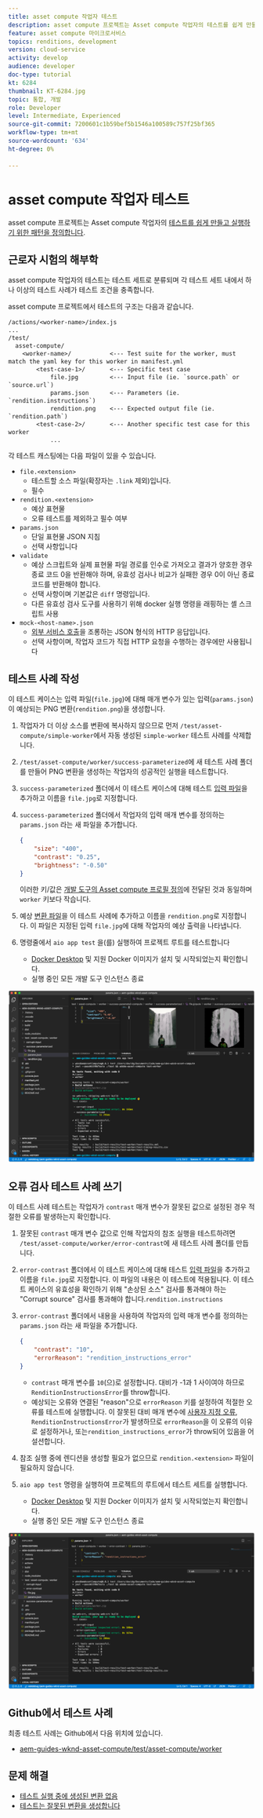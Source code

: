```yaml
---
title: asset compute 작업자 테스트
description: asset compute 프로젝트는 Asset compute 작업자의 테스트를 쉽게 만들고 실행하기 위한 패턴을 정의합니다.
feature: asset compute 마이크로서비스
topics: renditions, development
version: cloud-service
activity: develop
audience: developer
doc-type: tutorial
kt: 6284
thumbnail: KT-6284.jpg
topic: 통합, 개발
role: Developer
level: Intermediate, Experienced
source-git-commit: 7200601c1b59bef5b1546a100589c757f25bf365
workflow-type: tm+mt
source-wordcount: '634'
ht-degree: 0%

---
```



# asset compute 작업자 테스트

asset compute 프로젝트는 Asset compute 작업자의 [테스트를 쉽게 만들고 실행하기 위한 패턴을 정의합니다](https://experienceleague.adobe.com/docs/asset-compute/using/extend/test-custom-application.html).

## 근로자 시험의 해부학

asset compute 작업자의 테스트는 테스트 세트로 분류되며 각 테스트 세트 내에서 하나 이상의 테스트 사례가 테스트 조건을 충족합니다.

asset compute 프로젝트에서 테스트의 구조는 다음과 같습니다.

```
/actions/<worker-name>/index.js
...
/test/
  asset-compute/
    <worker-name>/           <--- Test suite for the worker, must match the yaml key for this worker in manifest.yml
        <test-case-1>/       <--- Specific test case 
            file.jpg         <--- Input file (ie. `source.path` or `source.url`)
            params.json      <--- Parameters (ie. `rendition.instructions`)
            rendition.png    <--- Expected output file (ie. `rendition.path`)
        <test-case-2>/       <--- Another specific test case for this worker
            ...
```

각 테스트 캐스팅에는 다음 파일이 있을 수 있습니다.

+ `file.<extension>`
   + 테스트할 소스 파일(확장자는 `.link` 제외)입니다.
   + 필수
+ `rendition.<extension>`
   + 예상 표현물
   + 오류 테스트를 제외하고 필수 여부
+ `params.json`
   + 단일 표현물 JSON 지침
   + 선택 사항입니다
+ `validate`
   + 예상 스크립트와 실제 표현물 파일 경로를 인수로 가져오고 결과가 양호한 경우 종료 코드 0을 반환해야 하며, 유효성 검사나 비교가 실패한 경우 0이 아닌 종료 코드를 반환해야 합니다.
   + 선택 사항이며 기본값은 `diff` 명령입니다.
   + 다른 유효성 검사 도구를 사용하기 위해 docker 실행 명령을 래핑하는 셸 스크립트 사용
+ `mock-<host-name>.json`
   + [외부 서비스 호출](https://www.mock-server.com/mock_server/creating_expectations.html)을 조롱하는 JSON 형식의 HTTP 응답입니다.
   + 선택 사항이며, 작업자 코드가 직접 HTTP 요청을 수행하는 경우에만 사용됩니다

## 테스트 사례 작성

이 테스트 케이스는 입력 파일(`file.jpg`)에 대해 매개 변수가 있는 입력(`params.json`)이 예상되는 PNG 변환(`rendition.png`)을 생성합니다.

1. 작업자가 더 이상 소스를 변환에 복사하지 않으므로 먼저 `/test/asset-compute/simple-worker`에서 자동 생성된 `simple-worker` 테스트 사례를 삭제합니다.
1. `/test/asset-compute/worker/success-parameterized`에 새 테스트 사례 폴더를 만들어 PNG 변환을 생성하는 작업자의 성공적인 실행을 테스트합니다.
1. `success-parameterized` 폴더에서 이 테스트 케이스에 대해 테스트 [입력 파일](./assets/test/success-parameterized/file.jpg)을 추가하고 이름을 `file.jpg`로 지정합니다.
1. `success-parameterized` 폴더에서 작업자의 입력 매개 변수를 정의하는 `params.json` 라는 새 파일을 추가합니다.

   ```json
   { 
       "size": "400",
       "contrast": "0.25",
       "brightness": "-0.50"
   }
   ```

   이러한 키/값은 [개발 도구의 Asset compute 프로필 정의](../develop/development-tool.md)에 전달된 것과 동일하며 `worker` 키보다 작습니다.

1. 예상 [변환 파일](./assets/test/success-parameterized/rendition.png)을 이 테스트 사례에 추가하고 이름을 `rendition.png`로 지정합니다. 이 파일은 지정된 입력 `file.jpg`에 대해 작업자의 예상 출력을 나타냅니다.
1. 명령줄에서 `aio app test` 을(를) 실행하여 프로젝트 루트를 테스트합니다
   + [Docker Desktop](../set-up/development-environment.md#docker) 및 지원 Docker 이미지가 설치 및 시작되었는지 확인합니다.
   + 실행 중인 모든 개발 도구 인스턴스 종료

![테스트 - 성공  ](./assets/test/success-parameterized/result.png)

## 오류 검사 테스트 사례 쓰기

이 테스트 사례 테스트는 작업자가 `contrast` 매개 변수가 잘못된 값으로 설정된 경우 적절한 오류를 발생하는지 확인합니다.

1. 잘못된 `contrast` 매개 변수 값으로 인해 작업자의 참조 실행을 테스트하려면 `/test/asset-compute/worker/error-contrast`에 새 테스트 사례 폴더를 만듭니다.
1. `error-contrast` 폴더에서 이 테스트 케이스에 대해 테스트 [입력 파일](./assets/test/error-contrast/file.jpg)을 추가하고 이름을 `file.jpg`로 지정합니다. 이 파일의 내용은 이 테스트에 적용됩니다. 이 테스트 케이스의 유효성을 확인하기 위해 &quot;손상된 소스&quot; 검사를 통과해야 하는 &quot;Corrupt source&quot; 검사를 통과해야 합니다.`rendition.instructions`
1. `error-contrast` 폴더에서 내용을 사용하여 작업자의 입력 매개 변수를 정의하는 `params.json` 라는 새 파일을 추가합니다.

   ```json
   {
       "contrast": "10",
       "errorReason": "rendition_instructions_error"
   }
   ```

   + `contrast` 매개 변수를 `10`(으)로 설정합니다. 대비가 -1과 1 사이여야 하므로 `RenditionInstructionsError`를 throw합니다.
   + 예상되는 오류와 연결된 &quot;reason&quot;으로 `errorReason` 키를 설정하여 적절한 오류를 테스트에 실행합니다. 이 잘못된 대비 매개 변수에 [사용자 지정 오류](../develop/worker.md#errors), `RenditionInstructionsError`가 발생하므로 `errorReason`을 이 오류의 이유로 설정하거나, 또는`rendition_instructions_error`가 throw되어 있음을 어설션합니다.

1. 참조 실행 중에 렌디션을 생성할 필요가 없으므로 `rendition.<extension>` 파일이 필요하지 않습니다.
1. `aio app test` 명령을 실행하여 프로젝트의 루트에서 테스트 세트를 실행합니다.
   + [Docker Desktop](../set-up/development-environment.md#docker) 및 지원 Docker 이미지가 설치 및 시작되었는지 확인합니다.
   + 실행 중인 모든 개발 도구 인스턴스 종료

![테스트 - 오류 대비](./assets/test/error-contrast/result.png)

## Github에서 테스트 사례

최종 테스트 사례는 Github에서 다음 위치에 있습니다.

+ [aem-guides-wknd-asset-compute/test/asset-compute/worker](https://github.com/adobe/aem-guides-wknd-asset-compute/tree/master/test/asset-compute/worker)

## 문제 해결

+ [테스트 실행 중에 생성된 변환 없음](../troubleshooting.md#test-no-rendition-generated)
+ [테스트는 잘못된 변환을 생성합니다](../troubleshooting.md#tests-generates-incorrect-rendition)
